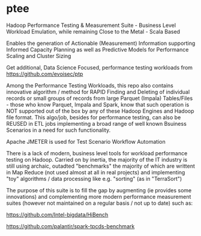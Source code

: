 # ptee
Hadoop Performance Testing & Measurement Suite - Business Level Workload Emulation, while remaining Close to the Metal - Scala Based

Enables the generation of Actionable (Measurement) Information supporting Informed Capacity Planning as well as Predictive Models for Performance Scaling and Cluster Sizing  

Get additional, Data Science Focused, performance testing workloads from https://github.com/evoisec/ptp 

Among the Performance Testing Workloads, this repo also contains innovative algorithm / method for RAPID Finding and Deleting of individual records or small groups of records from large Parquet (Impala) Tables/Files - those who know Parquet, Impala and Spark, know that such operation is NOT supported out of the box by any of these Hadoop Engines and Hadoop file format. This algo/job, besides for performance testing, can also be REUSED in ETL jobs implementing a broad range of well known Bsuiness Scenarios in a need for such functionality.    

Apache JMETER is used for Test Scenario Workflow Automation

There is a lack of modern, business level tools for workload performance testing on Hadoop. Carried on by inertia, the majority 
of the IT industry is still using archaic, outadted "benchmarks" the majority of which are writtent in Map Reduce 
(not used almost at all in real projects) and implementing "toy" algorithms / data processing like e.g. "sorting" (as in "TerraSort") 

The purpose of this suite is to fill the gap by augmenting (ie provides some innovations) and complementing more modern performance measurement suites (however not maintained on a regular basis / not up to date) such as:

https://github.com/Intel-bigdata/HiBench

https://github.com/palantir/spark-tpcds-benchmark 
